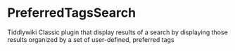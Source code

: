 PreferredTagsSearch
===================

Tiddlywiki Classic plugin that display results of a search by displaying those results organized by a set of user-defined, preferred tags
